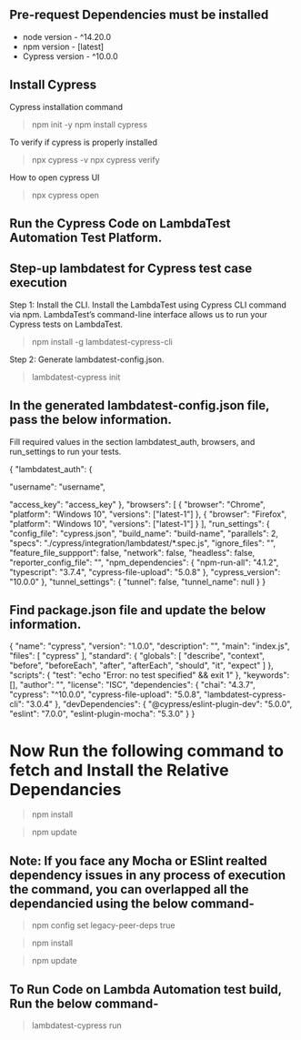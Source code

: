 ## Pre-request Dependencies must be installed

- node version - ^14.20.0
- npm version - [latest]
- Cypress version - ^10.0.0

## Install Cypress

Cypress installation command

> npm init -y
> npm install cypress

To verify if cypress is properly installed

> npx cypress -v
> npx cypress verify

How to open cypress UI

> npx cypress open

## Run the Cypress Code on LambdaTest Automation Test Platform.

## Step-up lambdatest for Cypress test case execution

Step 1: Install the CLI.
Install the LambdaTest using Cypress CLI command via npm. LambdaTest’s command-line interface allows us to run your Cypress tests on LambdaTest.

> npm install -g lambdatest-cypress-cli

Step 2: Generate lambdatest-config.json.

> lambdatest-cypress init

## In the generated lambdatest-config.json file, pass the below information.

Fill required values in the section lambdatest_auth, browsers, and run_settings to run your tests.

{
"lambdatest_auth": {

"username": "username",

"access_key": "access_key"
},
"browsers": [
{
"browser": "Chrome",
"platform": "Windows 10",
"versions": ["latest-1"]
},
{
"browser": "Firefox",
"platform": "Windows 10",
"versions": ["latest-1"]
}
],
"run_settings": {
"config_file": "cypress.json",
"build_name": "build-name",
"parallels": 2,
"specs": "./cypress/integration/lambdatest/\*.spec.js",
"ignore_files": "",
"feature_file_suppport": false,
"network": false,
"headless": false,
"reporter_config_file": "",
"npm_dependencies": {
"npm-run-all": "4.1.2",
"typescript": "3.7.4",
"cypress-file-upload": "5.0.8"
},
"cypress_version": "10.0.0"
},
"tunnel_settings": {
"tunnel": false,
"tunnel_name": null
}
}


## Find package.json file and update the below information.

{
"name": "cypress",
"version": "1.0.0",
"description": "",
"main": "index.js",
"files": [
"cypress"
],
"standard": {
"globals": [
"describe",
"context",
"before",
"beforeEach",
"after",
"afterEach",
"should",
"it",
"expect"
]
},
"scripts": {
"test": "echo \"Error: no test specified\" && exit 1"
},
"keywords": [],
"author": "",
"license": "ISC",
"dependencies": {
"chai": "4.3.7",
"cypress": "^10.0.0",
"cypress-file-upload": "5.0.8",
"lambdatest-cypress-cli": "3.0.4"
},
"devDependencies": {
"@cypress/eslint-plugin-dev": "5.0.0",
"eslint": "7.0.0",
"eslint-plugin-mocha": "5.3.0"
}
}

# Now Run the following command to fetch and Install the Relative Dependancies

> npm install

> npm update

## Note: If you face any Mocha or ESlint realted dependency issues in any process of execution the command, you can overlapped all the dependancied using the below command-

> npm config set legacy-peer-deps true

> npm install

> npm update

## To Run Code on Lambda Automation test build, Run the below command-

> lambdatest-cypress run
